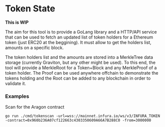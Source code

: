 # Token State

**This is WIP**

The aim for this tool is to provide a GoLang library and a HTTP/API service that can be used to fetch an updated list of token holders for a Ethereum token (just ERC20 at the beggining). It must allow to get the holders list, amounts on a specific block.

The token holders list and the amounts are stored into a MerkleTree data storage (currently Graviton, but any other might be used). To this end, the tool will provide a MerkleRoot for a Token+Block and any MerkleProof of a token holder. The Proof can be used anywhere offchain to demonstrate the tokens holding and the Root can be added to any blockchain in order to validate it.

### Examples

Scan for the Aragon contract

```
go run ./cmd/tokenscan -url=wss://mainnet.infura.io/ws/v3/INFURA_TOKEN -contract=0x960b236A07cf122663c4303350609A66A7B288C0 -from=3000000 
```

